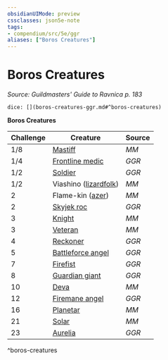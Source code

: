 ```yaml
---
obsidianUIMode: preview
cssclasses: json5e-note
tags:
- compendium/src/5e/ggr
aliases: ["Boros Creatures"]
---
```

# Boros Creatures
*Source: Guildmasters' Guide to Ravnica p. 183* 

`dice: [](boros-creatures-ggr.md#^boros-creatures)`

**Boros Creatures**

| Challenge | Creature | Source |
|-----------|----------|--------|
| 1/8 | [Mastiff](compendium/bestiary/beast/mastiff.md) | *MM* |
| 1/4 | [Frontline medic](compendium/bestiary/humanoid/frontline-medic-ggr.md) | *GGR* |
| 1/2 | [Soldier](compendium/bestiary/humanoid/soldier-ggr.md) | *GGR* |
| 1/2 | Viashino ([lizardfolk](compendium/bestiary/humanoid/lizardfolk.md)) | *MM* |
| 2 | Flame-kin ([azer](compendium/bestiary/elemental/azer.md)) | *MM* |
| 2 | [Skyjek roc](compendium/bestiary/monstrosity/skyjek-roc-ggr.md) | *GGR* |
| 3 | [Knight](compendium/bestiary/humanoid/knight.md) | *MM* |
| 3 | [Veteran](compendium/bestiary/humanoid/veteran.md) | *MM* |
| 4 | [Reckoner](compendium/bestiary/humanoid/reckoner-ggr.md) | *GGR* |
| 5 | [Battleforce angel](compendium/bestiary/celestial/battleforce-angel-ggr.md) | *GGR* |
| 7 | [Firefist](compendium/bestiary/humanoid/firefist-ggr.md) | *GGR* |
| 8 | [Guardian giant](compendium/bestiary/giant/guardian-giant-ggr.md) | *GGR* |
| 10 | [Deva](compendium/bestiary/celestial/deva.md) | *MM* |
| 12 | [Firemane angel](compendium/bestiary/celestial/firemane-angel-ggr.md) | *GGR* |
| 16 | [Planetar](compendium/bestiary/celestial/planetar.md) | *MM* |
| 21 | [Solar](compendium/bestiary/celestial/solar.md) | *MM* |
| 23 | [Aurelia](compendium/bestiary/npc/aurelia-ggr.md) | *GGR* |
^boros-creatures